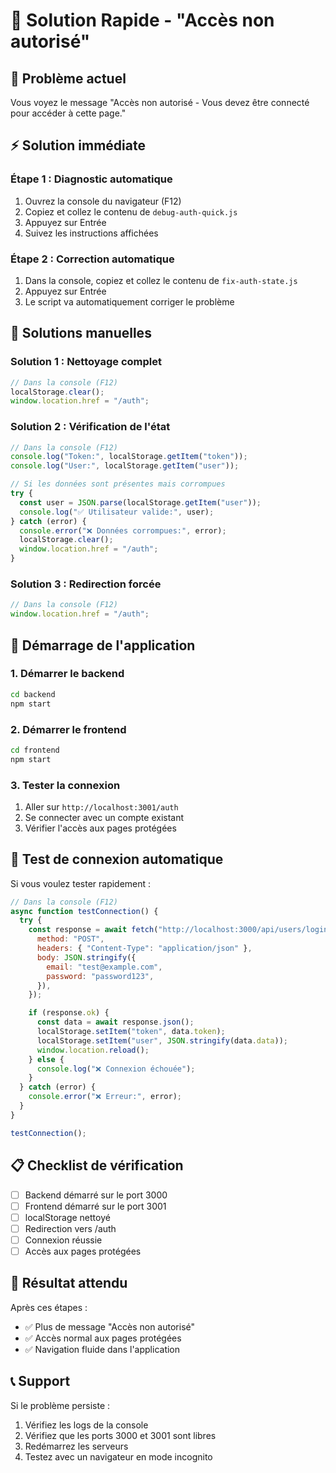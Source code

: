 # 🚨 Solution Rapide - "Accès non autorisé"

## 🎯 **Problème actuel**

Vous voyez le message "Accès non autorisé - Vous devez être connecté pour accéder à cette page."

## ⚡ **Solution immédiate**

### **Étape 1 : Diagnostic automatique**

1. Ouvrez la console du navigateur (F12)
2. Copiez et collez le contenu de `debug-auth-quick.js`
3. Appuyez sur Entrée
4. Suivez les instructions affichées

### **Étape 2 : Correction automatique**

1. Dans la console, copiez et collez le contenu de `fix-auth-state.js`
2. Appuyez sur Entrée
3. Le script va automatiquement corriger le problème

## 🔧 **Solutions manuelles**

### **Solution 1 : Nettoyage complet**

```javascript
// Dans la console (F12)
localStorage.clear();
window.location.href = "/auth";
```

### **Solution 2 : Vérification de l'état**

```javascript
// Dans la console (F12)
console.log("Token:", localStorage.getItem("token"));
console.log("User:", localStorage.getItem("user"));

// Si les données sont présentes mais corrompues
try {
  const user = JSON.parse(localStorage.getItem("user"));
  console.log("✅ Utilisateur valide:", user);
} catch (error) {
  console.error("❌ Données corrompues:", error);
  localStorage.clear();
  window.location.href = "/auth";
}
```

### **Solution 3 : Redirection forcée**

```javascript
// Dans la console (F12)
window.location.href = "/auth";
```

## 🚀 **Démarrage de l'application**

### **1. Démarrer le backend**

```bash
cd backend
npm start
```

### **2. Démarrer le frontend**

```bash
cd frontend
npm start
```

### **3. Tester la connexion**

1. Aller sur `http://localhost:3001/auth`
2. Se connecter avec un compte existant
3. Vérifier l'accès aux pages protégées

## 🧪 **Test de connexion automatique**

Si vous voulez tester rapidement :

```javascript
// Dans la console (F12)
async function testConnection() {
  try {
    const response = await fetch("http://localhost:3000/api/users/login", {
      method: "POST",
      headers: { "Content-Type": "application/json" },
      body: JSON.stringify({
        email: "test@example.com",
        password: "password123",
      }),
    });

    if (response.ok) {
      const data = await response.json();
      localStorage.setItem("token", data.token);
      localStorage.setItem("user", JSON.stringify(data.data));
      window.location.reload();
    } else {
      console.log("❌ Connexion échouée");
    }
  } catch (error) {
    console.error("❌ Erreur:", error);
  }
}

testConnection();
```

## 📋 **Checklist de vérification**

- [ ] Backend démarré sur le port 3000
- [ ] Frontend démarré sur le port 3001
- [ ] localStorage nettoyé
- [ ] Redirection vers /auth
- [ ] Connexion réussie
- [ ] Accès aux pages protégées

## 🎉 **Résultat attendu**

Après ces étapes :

- ✅ Plus de message "Accès non autorisé"
- ✅ Accès normal aux pages protégées
- ✅ Navigation fluide dans l'application

## 📞 **Support**

Si le problème persiste :

1. Vérifiez les logs de la console
2. Vérifiez que les ports 3000 et 3001 sont libres
3. Redémarrez les serveurs
4. Testez avec un navigateur en mode incognito
